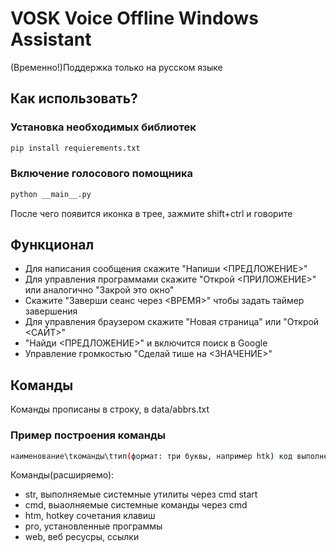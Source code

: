 # VOSK Voice Offline Windows Assistant

(Временно!)Поддержка только на русском языке
## Как использовать?
### Установка необходимых библиотек
```bash
pip install requierements.txt
```
### Включение голосового помощника
```bash
python __main__.py
```
После чего появится иконка в трее, зажмите shift+ctrl и говорите
## Функционал 
- Для написания сообщения скажите "Напиши <ПРЕДЛОЖЕНИЕ>"
- Для управления программами скажите "Открой <ПРИЛОЖЕНИЕ>" или аналогично "Закрой это окно"
- Скажите "Заверши сеанс через <ВРЕМЯ>" чтобы задать таймер завершения
- Для управления браузером скажите "Новая страница" или "Открой <САЙТ>"
- "Найди <ПРЕДЛОЖЕНИЕ>" и включится поиск в Google
- Управление громкостью "Сделай тише на <ЗНАЧЕНИЕ>"
## Команды 
Команды прописаны в строку, в data/abbrs.txt
### Пример построения команды
```bash
наименование\tкоманды\tтип(формат: три буквы, например htk) код выполнения (через пробел)
```
Команды(расширяемо):
- str, выполняемые системные утилиты через cmd start
- cmd, выаолняемые системные команды через cmd
- htm, hotkey сочетания клавиш
- pro, установленные программы
- web, веб ресусры, ссылки
